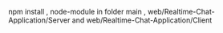 npm install , node-module in  folder main ,
web/Realtime-Chat-Application/Server and
web/Realtime-Chat-Application/Client


